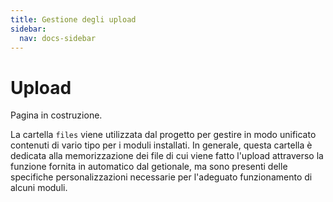 ```yaml
---
title: Gestione degli upload
sidebar:
  nav: docs-sidebar
---
```


# Upload

Pagina in costruzione.

La cartella `files` viene utilizzata dal progetto per gestire in modo unificato contenuti di vario tipo per i moduli installati. In generale, questa cartella è dedicata alla memorizzazione dei file di cui viene fatto l'upload attraverso la funzione fornita in automatico dal getionale, ma sono presenti delle specifiche personalizzazioni necessarie per l'adeguato funzionamento di alcuni moduli.


